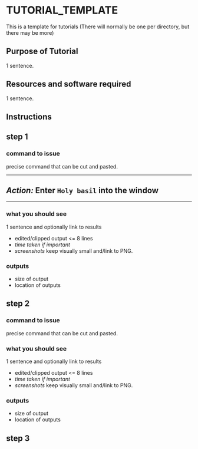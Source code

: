 # TUTORIAL_TEMPLATE

This is a template for tutorials (There will normally be one per directory, but there may be more)

## Purpose of Tutorial

1 sentence.

## Resources and software required

1 sentence.

## Instructions

## step 1
### command to issue

precise command that can be cut and pasted.

---
*Action:* Enter `Holy basil` into the window
---
---

  

### what you should see

1 sentence and optionally
link to results

* edited/clipped output <= 8 lines
* *time taken if important*
* *screenshots* keep visually small and/link to PNG.


### outputs
* size of output
* location of outputs


## step 2
### command to issue

precise command that can be cut and pasted.

### what you should see

1 sentence and optionally
link to results

* edited/clipped output <= 8 lines
* *time taken if important*
* *screenshots* keep visually small and/link to PNG.


### outputs
* size of output
* location of outputs

## step 3
